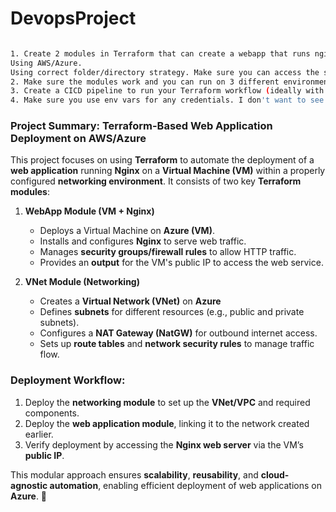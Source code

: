# DevopsProject

```bash

1. Create 2 modules in Terraform that can create a webapp that runs nginx (on a Virtual Machine) and a module for a Vnet (add all required parts such as NatGW, route tables and everything else).
Using AWS/Azure.
Using correct folder/directory strategy. Make sure you can access the site after (figure out how to do this)
2. Make sure the modules work and you can run on 3 different environments like prod, dev and staging.
3. Create a CICD pipeline to run your Terraform workflow (ideally with GitHub Actions) but you can use GitLab pipelines or even Jenkins if you want.
4. Make sure you use env vars for any credentials. I don't want to see any hardcoding of credentials.

```

### **Project Summary: Terraform-Based Web Application Deployment on AWS/Azure**

This project focuses on using **Terraform** to automate the deployment of a **web application** running **Nginx** on a **Virtual Machine (VM)** within a properly configured **networking environment**. It consists of two key **Terraform modules**:

1. **WebApp Module (VM + Nginx)**

   - Deploys a Virtual Machine on **Azure (VM)**.
   - Installs and configures **Nginx** to serve web traffic.
   - Manages **security groups/firewall rules** to allow HTTP traffic.
   - Provides an **output** for the VM's public IP to access the web service.

2. **VNet Module (Networking)**
   - Creates a **Virtual Network (VNet)** on **Azure**
   - Defines **subnets** for different resources (e.g., public and private subnets).
   - Configures a **NAT Gateway (NatGW)** for outbound internet access.
   - Sets up **route tables** and **network security rules** to manage traffic flow.

### **Deployment Workflow:**

1. Deploy the **networking module** to set up the **VNet/VPC** and required components.
2. Deploy the **web application module**, linking it to the network created earlier.
3. Verify deployment by accessing the **Nginx web server** via the VM’s **public IP**.

This modular approach ensures **scalability**, **reusability**, and **cloud-agnostic automation**, enabling efficient deployment of web applications on **Azure**. 🚀

